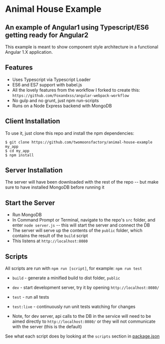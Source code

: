 # Animal House Example
## An example of Angular1 using Typescript/ES6 getting ready for Angular2


This example is meant to show component style architecture in a functional Angular 1.X application.


## Features

* Uses Typescript via Typescript Loader
* ES6 and ES7 support with babel.js
* All the lovely features from the workflow I forked to create this: `https://github.com/Foxandxss/angular-webpack-workflow`
* No gulp and no grunt, just npm run-scripts
* Runs on a Node Express backend with MongoDB

## Client Installation

To use it, just clone this repo and install the npm dependencies:

```shell
$ git clone https://github.com/twomoonsfactory/animal-house-example my_app
$ cd my_app
$ npm install
```

## Server Installation

The server will have been downloaded with the rest of the repo -- but make sure to have installed MongoDB before running it

## Start the Server

* Run MongoDB
* In Command Prompt or Terminal, navigate to the repo's `src` folder, and enter `node server.js` -- this will start the server and connect the DB
* The server will serve up the contents of the `public` folder, which contains the result of the `build` script
* This listens at `http://localhost:8080`

## Scripts

All scripts are run with `npm run [script]`, for example: `npm run test`

* `build` - generate a minified build to dist folder, `public`
* `dev` - start development server, try it by opening `http://localhost:8080/`
* `test` - run all tests
* `test:live` - continuously run unit tests watching for changes

* Note, for dev server, api calls to the DB in the service will need to be aimed directly to `http://localhost:8080/` or they will not communicate with the server (this is the default)

See what each script does by looking at the `scripts` section in [package.json](./package.json)